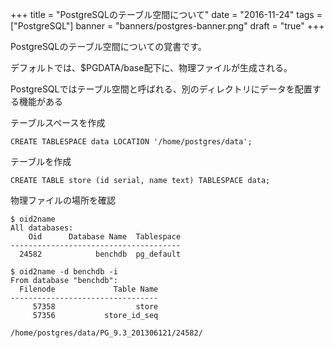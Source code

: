 +++
title = "PostgreSQLのテーブル空間について"
date = "2016-11-24"
tags = ["PostgreSQL"]
banner = "banners/postgres-banner.png"
draft = "true"
+++

PostgreSQLのテーブル空間についての覚書です。

<!-- more -->

デフォルトでは、$PGDATA/base配下に、物理ファイルが生成される。

PostgreSQLではテーブル空間と呼ばれる、別のディレクトリにデータを配置する機能がある

テーブルスペースを作成
```
CREATE TABLESPACE data LOCATION '/home/postgres/data';
```

テーブルを作成
```
CREATE TABLE store (id serial, name text) TABLESPACE data;
```

物理ファイルの場所を確認
```
$ oid2name
All databases:
    Oid      Database Name  Tablespace
--------------------------------------
  24582            benchdb  pg_default
```

```
$ oid2name -d benchdb -i
From database "benchdb":
  Filenode             Table Name
---------------------------------
     57358                  store
     57356           store_id_seq
```

```
/home/postgres/data/PG_9.3_201306121/24582/
```
